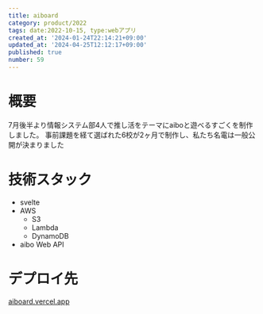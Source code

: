 ```yaml
---
title: aiboard
category: product/2022
tags: date:2022-10-15, type:webアプリ
created_at: '2024-01-24T22:14:21+09:00'
updated_at: '2024-04-25T12:12:17+09:00'
published: true
number: 59
---
```


# 概要
7月後半より情報システム部4人で推し活をテーマにaiboと遊べるすごくを制作しました。
事前課題を経て選ばれた6校が2ヶ月で制作し、私たち名電は一般公開が決まりました

# 技術スタック
- svelte
- AWS
    - S3
    - Lambda
    - DynamoDB
- aibo Web API

# デプロイ先
[aiboard.vercel.app](https://aiboard.vercel.app/)

